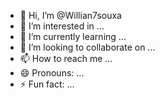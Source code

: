 - 👋 Hi, I’m @Willian7souxa
- 👀 I’m interested in ...
- 🌱 I’m currently learning ...
- 💞️ I’m looking to collaborate on ...
- 📫 How to reach me ...
- 😄 Pronouns: ...
- ⚡ Fun fact: ...

<!---
Willian7souxa/Willian7souxa is a ✨ special ✨ repository because its `README.md` (this file) appears on your GitHub profile.
You can click the Preview link to take a look at your changes.
--->
